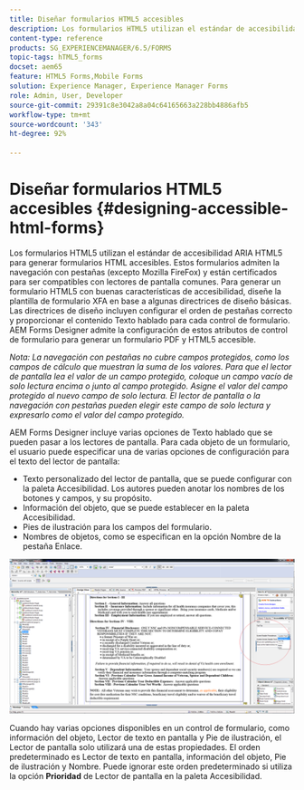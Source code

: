 ```yaml
---
title: Diseñar formularios HTML5 accesibles
description: Los formularios HTML5 utilizan el estándar de accesibilidad ARIA HTML5. Estos formularios admiten la navegación con pestañas y están certificados para ser compatibles con lectores de pantalla comunes.
content-type: reference
products: SG_EXPERIENCEMANAGER/6.5/FORMS
topic-tags: hTML5_forms
docset: aem65
feature: HTML5 Forms,Mobile Forms
solution: Experience Manager, Experience Manager Forms
role: Admin, User, Developer
source-git-commit: 29391c8e3042a8a04c64165663a228bb4886afb5
workflow-type: tm+mt
source-wordcount: '343'
ht-degree: 92%

---
```


# Diseñar formularios HTML5 accesibles {#designing-accessible-html-forms}

Los formularios HTML5 utilizan el estándar de accesibilidad ARIA HTML5 para generar formularios HTML accesibles. Estos formularios admiten la navegación con pestañas (excepto Mozilla FireFox) y están certificados para ser compatibles con lectores de pantalla comunes. Para generar un formulario HTML5 con buenas características de accesibilidad, diseñe la plantilla de formulario XFA en base a algunas directrices de diseño básicas. Las directrices de diseño incluyen configurar el orden de pestañas correcto y proporcionar el contenido Texto hablado para cada control de formulario. AEM Forms Designer admite la configuración de estos atributos de control de formulario para generar un formulario PDF y HTML5 accesible.

*Nota: La navegación con pestañas no cubre campos protegidos, como los campos de cálculo que muestran la suma de los valores. Para que el lector de pantalla lea el valor de un campo protegido, coloque un campo vacío de solo lectura encima o junto al campo protegido. Asigne el valor del campo protegido al nuevo campo de solo lectura. El lector de pantalla o la navegación con pestañas pueden elegir este campo de solo lectura y expresarlo como el valor del campo protegido.*

AEM Forms Designer incluye varias opciones de Texto hablado que se pueden pasar a los lectores de pantalla. Para cada objeto de un formulario, el usuario puede especificar una de varias opciones de configuración para el texto del lector de pantalla:

* Texto personalizado del lector de pantalla, que se puede configurar con la paleta Accesibilidad. Los autores pueden anotar los nombres de los botones y campos, y su propósito.
* Información del objeto, que se puede establecer en la paleta Accesibilidad.
* Pies de ilustración para los campos del formulario.
* Nombres de objetos, como se especifican en la opción Nombre de la pestaña Enlace.

![accesibilidad](assets/accessibility.png)

Cuando hay varias opciones disponibles en un control de formulario, como información del objeto, Lector de texto en pantalla y Pie de ilustración, el Lector de pantalla solo utilizará una de estas propiedades. El orden predeterminado es Lector de texto en pantalla, información del objeto, Pie de ilustración y Nombre. Puede ignorar este orden predeterminado si utiliza la opción **Prioridad** de Lector de pantalla en la paleta Accesibilidad.
